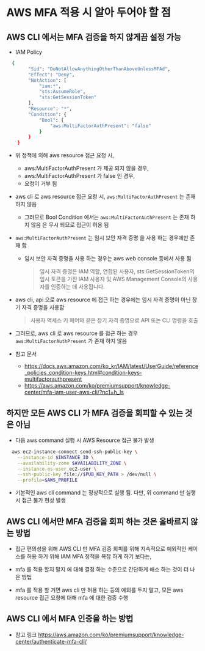 # AWS MFA 적용 시 알아 두어야 할 점

## AWS CLI 에서는 MFA 검증을 하지 않게끔 설정 가능

* IAM Policy

```bash
  {
        "Sid": "DoNotAllowAnythingOtherThanAboveUnlessMFAd",
        "Effect": "Deny",
        "NotAction": [
            "iam:*",
            "sts:AssumeRole",
            "sts:GetSessionToken"
        ],
        "Resource": "*",
        "Condition": {
            "Bool": {
                "aws:MultiFactorAuthPresent": "false"
            }
        }
    }
```

* 위 정책에 의해 aws resource 접근 요청 시,
  * aws:MultiFactorAuthPresent 가 제공 되지 않을 경우,
  * aws:MultiFactorAuthPresent 가 false 인 경우,
  * 요청이 거부 됨

* aws cli 로 aws resource 접근 요청 시, `aws:MultiFactorAuthPresent` 는 존재 하지 않음
  * 그러므로 Bool Condition 에서는 `aws:MultiFactorAuthPresent` 는 존재 하지 않음 은 무시 되므로 접근이 허용 됨

* `aws:MultiFactorAuthPresent` 는 임시 보안 자격 증명 을 사용 하는 경우에만 존재 함
  * 임시 보안 자격 증명을 사용 하는 경우는 aws web console 등에서 사용 됨
    > 임시 자격 증명은 IAM 역할, 연합된 사용자, sts:GetSessionToken의 임시 토큰을 가진 IAM 사용자 및 AWS Management Console의 사용자를 인증하는 데 사용됩니다.

* aws cli, api 으로 aws resource 에 접근 하는 경우에는 임시 자격 증명이 아닌 장기 자격 증명을 사용함
  > 사용자 액세스 키 페어와 같은 장기 자격 증명으로 API 또는 CLI 명령을 호출

* 그러므로, aws cli 로 aws resource 를 접근 하는 경우 `aws:MultiFactorAuthPresent` 가 존재 하지 않음

* 참고 문서
  * <https://docs.aws.amazon.com/ko_kr/IAM/latest/UserGuide/reference_policies_condition-keys.html#condition-keys-multifactorauthpresent>
  * <https://aws.amazon.com/ko/premiumsupport/knowledge-center/mfa-iam-user-aws-cli/?nc1=h_ls>

## 하지만 모든 AWS CLI 가 MFA 검증을 회피할 수 있는 것은 아님

* 다음 aws command 실행 시 AWS Resource 접근 불가 발생

```bash
  aws ec2-instance-connect send-ssh-public-key \
    --instance-id $INSTANCE_ID \
    --availability-zone $AVAILABILITY_ZONE \
    --instance-os-user ec2-user \
    --ssh-public-key file://$PUB_KEY_PATH > /dev/null \
    --profile=$AWS_PROFILE
```

* 기본적인 aws cli command 는 정상적으로 실행 됨. 다만, 위 command 만 실행 시 접근 불가 현상 발생

## AWS CLI 에서만 MFA 검증을 회피 하는 것은 올바르지 않는 방법

* 접근 편의성을 위해 AWS CLI 만 MFA 검증 회피를 위해 지속적으로 예외적인 케이스를 허용 하기 위해 IAM MFA 정책을 복잡 하게 하기 보다는,

* mfa 를 적용 할지 말지 에 대해 결정 하는 수준으로 간단하게 해소 하는 것이 더 나은 방법

* mfa 를 적용 할 거면 aws cli 만 허용 하는 등의 예외를 두지 말고, 모든 aws resource 접근 요청에 대해 mfa 에 대한 검증 수행

## AWS CLI 에서 MFA 인증을 하는 방법

* 참고 링크 <https://aws.amazon.com/ko/premiumsupport/knowledge-center/authenticate-mfa-cli/>
